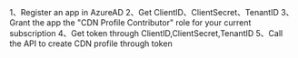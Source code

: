 1、Register an app in AzureAD
2、Get ClientID、ClientSecret、TenantID
3、Grant the app the "CDN Profile Contributor" role for your current subscription
4、Get token through ClientID,ClientSecret,TenantID
5、Call the API to create CDN profile through token
